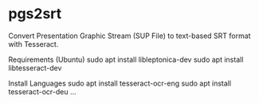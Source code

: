 # pgs2srt
Convert Presentation Graphic Stream (SUP File) to text-based SRT format with Tesseract.

Requirements (Ubuntu)
sudo apt install libleptonica-dev
sudo apt install libtesseract-dev

Install Languages
sudo apt install tesseract-ocr-eng
sudo apt install tesseract-ocr-deu
...
